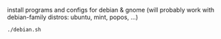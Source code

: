 install programs and configs for debian & gnome
(will probably work with debian-family distros: ubuntu, mint, popos, ...)
```bash
./debian.sh
```

